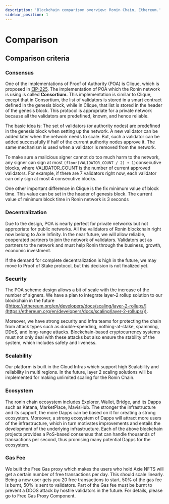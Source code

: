 ```yaml
---
description: 'Blockchain comparison overview: Ronin Chain, Ethereum.'
sidebar_position: 1
---
```


# Comparison

## Comparison criteria <a href="#4c41" id="4c41"></a>

### Consensus <a href="#2ab4" id="2ab4"></a>

One of the implementations of Proof of Authority (POA) is Clique, which is proposed in [EIP-225](https://eips.ethereum.org/EIPS/eip-225). The implementation of POA which the Ronin network is using is called **Consortium.** This implementation is similar to Clique, except that in Consortium, the list of validators is stored in a smart contract defined in the genesis block, while in Clique, that list is stored in the header of the genesis block. This protocol is appropriate for a private network because all the validators are predefined, known, and hence reliable.

The basic idea is: The set of validators (or authority nodes) are predefined in the genesis block when setting up the network. A new validator can be added later when the network needs to scale. But, such a validator can be added successfully if half of the current authority nodes approve it. The same mechanism is used when a validator is removed from the network.

To make sure a malicious signer cannot do too much harm to the network, any signer can sign at most `(floor(VALIDATOR_COUNT / 2) + 1)`consecutive blocks, where VALIDATOR\_COUNT is the number of current approved validators. For example, if there are 7 validators right now, each validator can only sign at most 4 consecutive blocks.

One other important difference in Clique is the fix minimum value of block time. This value can be set in the header of genesis block. The current value of minimum block time in Ronin network is 3 seconds

### Decentralization <a href="#4da0" id="4da0"></a>

Due to the design, POA is nearly perfect for private networks but not appropriate for public networks. All the validators of Ronin blockchain right now belong to Axie Infinity. In the near future, we will allow reliable, cooperated partners to join the network of validators. Validators act as partners to the network and must help Ronin through the business, growth, economic investment.

If the demand for complete decentralization is high in the future, we may move to Proof of Stake protocol, but this decision is not finalized yet.

### Security

The POA scheme design allows a bit of scale with the increase of the number of signers. We have a plan to integrate layer-2 rollup solution to our blockchain in the future ([https://ethereum.org/en/developers/docs/scaling/layer-2-rollups/](https://ethereum.org/en/developers/docs/scaling/layer-2-rollups/)).

Moreover, we have strong security and Infra teams for protecting the chain from attack types such as double-spending, nothing-at-stake, spamming, DDoS, and long-range attacks. Blockchain-based cryptocurrency systems must not only deal with these attacks but also ensure the stability of the system, which includes safety and liveness.

### Scalability <a href="#55b8" id="55b8"></a>

Our platform is built in the Cloud Infras which support high Scalability and reliability in multi regions. In the future, layer 2 scaling solutions will be implemented for making unlimited scaling for the Ronin Chain.

### Ecosystem <a href="#08c1" id="08c1"></a>

The ronin chain ecosystem includes Explorer, Wallet, Bridge, and its Dapps such as Katana, MarketPlace, MavisHub. The stronger the infrastructure and its support, the more Dapps can be based on it for creating a strong ecosystem. Moreover, a strong ecosystem of Dapps will attract more users of the infrastructure, which in turn motivates improvements and entails the development of the underlying infrastructure. Each of the above blockchain projects provides a PoS-based consensus that can handle thousands of transactions per second, thus promising many potential Dapps for the ecosystem.

### Gas Fee

We built the Free Gas proxy which makes the users who hold Axie NFTS will get a certain number of free transactions per day. This should scale linearly. Being a new user gets you 20 free transactions to start. 50% of the gas fee is burnt, 50% is sent to validators. Part of the Gas fee must be burnt to prevent a DDOS attack by hostile validators in the future. For details, please go to Free Gas Proxy Component.
